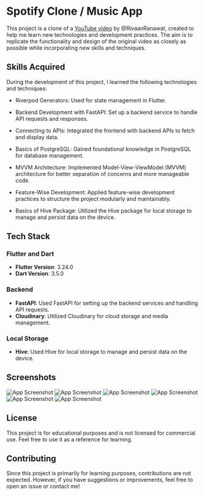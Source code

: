 # Spotify Clone / Music App

This project is a clone of a [YouTube video](https://www.youtube.com/watch?v=CWvlOU2Y3Ik) by @RivaanRanawat, created to help me learn new technologies and development practices. The aim is to replicate the functionality and design of the original video as closely as possible while incorporating new skills and techniques.

## Skills Acquired

During the development of this project, I learned the following technologies and techniques:

 - Riverpod Generators: Used for state management in Flutter.

 - Backend Development with FastAPI: Set up a backend service to handle API requests and responses.

- Connecting to APIs: Integrated the frontend with backend APIs to fetch and display data.

- Basics of PostgreSQL: Gained foundational knowledge in PostgreSQL for database management.

- MVVM Architecture: Implemented Model-View-ViewModel (MVVM) architecture for better separation of concerns and more manageable code.

- Feature-Wise Development: Applied feature-wise development practices to structure the project modularly and maintainably.

- Basics of Hive Package: Utilized the Hive package for local storage to manage and persist data on the device.

## Tech Stack

### Flutter and Dart

- **Flutter Version**: 3.24.0
- **Dart Version**: 3.5.0

### Backend

- **FastAPI**:  Used FastAPI for setting up the backend services and handling API requests.
- **Cloudinary**:  Utilized Cloudinary for cloud storage and media management.

### Local Storage
- **Hive**:  Used Hive for local storage to manage and persist data on the device.

## Screenshots

![App Screenshot](https://github.com/aalperen-dev/spotify/blob/main/project_screenshots/signup_screen.png)
![App Screenshot](https://github.com/aalperen-dev/spotify/blob/main/project_screenshots/signin_screen.png)
![App Screenshot](https://github.com/aalperen-dev/spotify/blob/main/project_screenshots/home_screen.png)
![App Screenshot](https://github.com/aalperen-dev/spotify/blob/main/project_screenshots/library_screen.png)
![App Screenshot](https://github.com/aalperen-dev/spotify/blob/main/project_screenshots/upload_song_screen.png)
![App Screenshot](https://github.com/aalperen-dev/spotify/blob/main/project_screenshots/music_player.png)

## License

This project is for educational purposes and is not licensed for commercial use. Feel free to use it as a reference for learning.

## Contributing

Since this project is primarily for learning purposes, contributions are not expected. However, if you have suggestions or improvements, feel free to open an issue or contact me!
